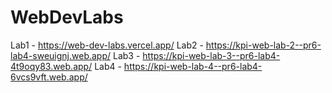 # WebDevLabs
Lab1 - https://web-dev-labs.vercel.app/
Lab2 - https://kpi-web-lab-2--pr6-lab4-sweuignj.web.app/
Lab3 - https://kpi-web-lab-3--pr6-lab4-4t9oqy83.web.app/
Lab4 - https://kpi-web-lab-4--pr6-lab4-6vcs9vft.web.app/

